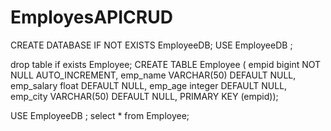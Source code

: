 # EmployesAPICRUD

CREATE DATABASE IF NOT EXISTS EmployeeDB;
USE EmployeeDB ;

drop table if exists Employee;
CREATE TABLE Employee (
 empid bigint NOT NULL AUTO_INCREMENT,
 emp_name VARCHAR(50) DEFAULT NULL,
 emp_salary float DEFAULT NULL,
 emp_age integer DEFAULT NULL,
 emp_city VARCHAR(50) DEFAULT NULL,
 PRIMARY KEY (empid));
 
 USE EmployeeDB ;
 select * from Employee;
